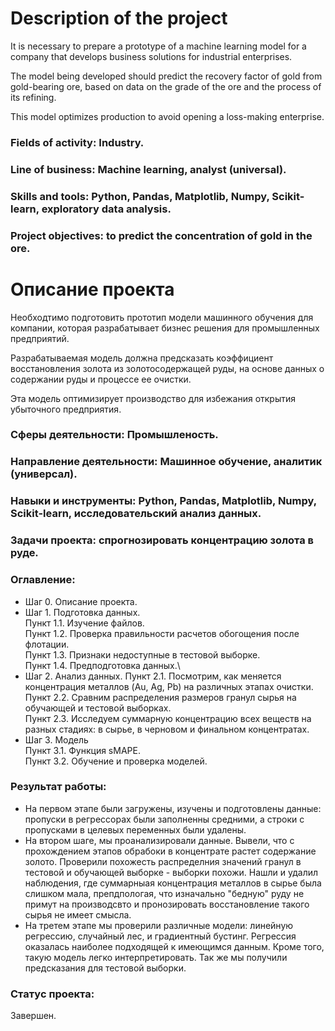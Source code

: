 # Description of the project
It is necessary to prepare a prototype of a machine learning model for a company that develops business solutions for industrial enterprises.

The model being developed should predict the recovery factor of gold from gold-bearing ore, based on data on the grade of the ore and the process of its refining.

This model optimizes production to avoid opening a loss-making enterprise.

### Fields of activity: Industry.
### Line of business: Machine learning, analyst (universal).
### Skills and tools: Python, Pandas, Matplotlib, Numpy, Scikit-learn, exploratory data analysis.
### Project objectives: to predict the concentration of gold in the ore.

# Описание проекта
Необходтимо подготовить прототип модели машинного обучения для компании, которая разрабатывает бизнес решения для промышленных предприятий.

Разрабатываемая модель должна предсказать коэффициент восстановления золота из золотосодержащей руды, на основе данных о содержании руды и процессе ее очистки.

Эта модель оптимизирует производство для избежания открытия убыточного предприятия.

### Сферы деятельности: Промышленость.
### Направление деятельности: Машинное обучение, аналитик (универсал).
### Навыки и инструменты: Python, Pandas, Matplotlib, Numpy, Scikit-learn, исследовательский анализ данных.
### Задачи проекта: спрогнозировать концентрацию золота в руде.

### Оглавление:
- Шаг 0. Описание проекта.
- Шаг 1. Подготовка данных.\
Пункт 1.1. Изучение файлов.\
Пункт 1.2. Проверка правильности расчетов обогощения после флотации.\
Пункт 1.3. Признаки недоступные в тестовой выборке.\
Пункт 1.4. Предподготовка данных.\
- Шаг 2. Анализ данных.
Пункт 2.1. Посмотрим, как меняется концентрация металлов (Au, Ag, Pb) на различных этапах очистки.\
Пункт 2.2. Сравним распределения размеров гранул сырья на обучающей и тестовой выборках.\
Пункт 2.3. Исследуем суммарную концентрацию всех веществ на разных стадиях: в сырье, в черновом и финальном концентратах.
- Шаг 3. Модель\
Пункт 3.1. Функция sMAPE.\
Пункт 3.2. Обучение и проверка моделей.

### Результат работы:
- На первом этапе были загружены, изучены и подготовлены данные: пропуски в регрессорах были заполненны средними, а строки с пропусками в целевых переменных были удалены.
- На втором шаге, мы проанализировали данные. Вывели, что с прохождением этапов обрабоки в концентрате растет содержание золото. Проверили похожесть распределния значений гранул в тестовой и обучающей выборке - выборки похожи. Нашли и удалил наблюдения, где суммарныая концентрация металлов в сырье была слишком мала, препдпологая, что изначально "бедную" руду не примут на производсвто и пронозировать восстановление такого сырья не имеет смысла.
- На третем этапе мы проверили различные модели: линейную регрессию, случайный лес, и градиентный бустинг. Регрессия оказалась наиболее подходящей к имеющимся данным. Кроме того, такую модель легко интерпретировать. Так же мы получили предсказания для тестовой выборки.
### Статус проекта:
Завершен.
